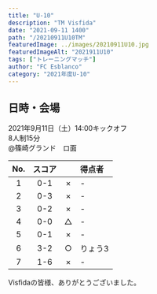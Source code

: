 ```yaml
---
title: "U-10"
description: "TM Visfida"
date: "2021-09-11 1400"
path: "/20210911U10TM"
featuredImage: ../images/20210911U10.jpg
featuredImageAlt: "2021911U10"
tags: ["トレーニングマッチ"]
author: "FC Esblanco"
category: "2021年度U-10"
---
```



## 日時・会場

2021年9月11日（土）14:00キックオフ  
8人制15分  
@篠崎グランド　ロ面

| No.| スコア |   | 得点者  |
|:--:|:------:|:-:|:--------|
| 1  | 0-1 | × |-|
| 2  | 0-3 | × |-|
| 3  | 0-2 | × |-|
| 4  | 0-0 | △ |-|
| 5  | 0-1 | × |-|
| 6  | 3-2 | ○ |りょう3|
| 7  | 1-6 | × |-|


Visfidaの皆様、ありがとうございました。
